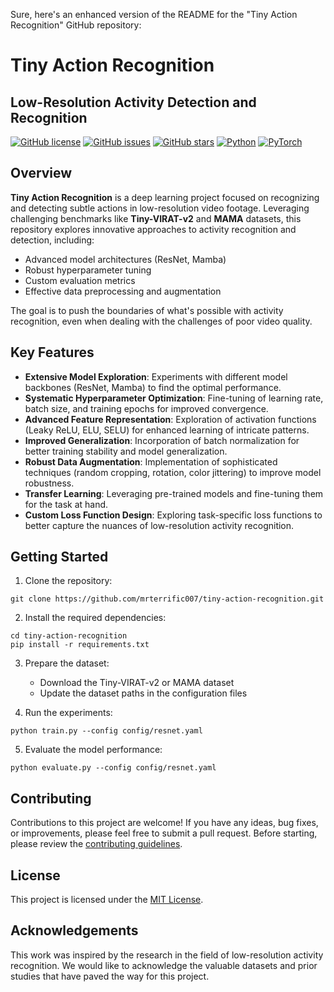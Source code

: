 Sure, here's an enhanced version of the README for the "Tiny Action Recognition" GitHub repository:

# Tiny Action Recognition
## Low-Resolution Activity Detection and Recognition

[![GitHub license](https://img.shields.io/github/license/mrterrific007/Tinyactions)](https://github.com/mrterrific007/Tinyactions/blob/main/LICENSE)
[![GitHub issues](https://img.shields.io/github/issues/mrterrific007/Tinyactions)](https://github.com/mrterrific007/Tinyactions/issues)
[![GitHub stars](https://img.shields.io/github/stars/mrterrific007/Tinyactions)](https://github.com/mrterrific007/Tinyactions/stargazers)
[![Python](https://img.shields.io/badge/python-3.7%20%7C%203.8%20%7C%203.9-blue.svg)](https://www.python.org/)
[![PyTorch](https://img.shields.io/badge/PyTorch-1.10%2B-orange.svg)](https://pytorch.org/)

## Overview

**Tiny Action Recognition** is a deep learning project focused on recognizing and detecting subtle actions in low-resolution video footage. Leveraging challenging benchmarks like **Tiny-VIRAT-v2** and **MAMA** datasets, this repository explores innovative approaches to activity recognition and detection, including:

- Advanced model architectures (ResNet, Mamba)
- Robust hyperparameter tuning
- Custom evaluation metrics
- Effective data preprocessing and augmentation

The goal is to push the boundaries of what's possible with activity recognition, even when dealing with the challenges of poor video quality.

## Key Features

- **Extensive Model Exploration**: Experiments with different model backbones (ResNet, Mamba) to find the optimal performance.
- **Systematic Hyperparameter Optimization**: Fine-tuning of learning rate, batch size, and training epochs for improved convergence.
- **Advanced Feature Representation**: Exploration of activation functions (Leaky ReLU, ELU, SELU) for enhanced learning of intricate patterns.
- **Improved Generalization**: Incorporation of batch normalization for better training stability and model generalization.
- **Robust Data Augmentation**: Implementation of sophisticated techniques (random cropping, rotation, color jittering) to improve model robustness.
- **Transfer Learning**: Leveraging pre-trained models and fine-tuning them for the task at hand.
- **Custom Loss Function Design**: Exploring task-specific loss functions to better capture the nuances of low-resolution activity recognition.

## Getting Started

1. Clone the repository:

```
git clone https://github.com/mrterrific007/tiny-action-recognition.git
```

2. Install the required dependencies:

```
cd tiny-action-recognition
pip install -r requirements.txt
```

3. Prepare the dataset:
   - Download the Tiny-VIRAT-v2 or MAMA dataset
   - Update the dataset paths in the configuration files

4. Run the experiments:

```
python train.py --config config/resnet.yaml
```

5. Evaluate the model performance:

```
python evaluate.py --config config/resnet.yaml
```

## Contributing

Contributions to this project are welcome! If you have any ideas, bug fixes, or improvements, please feel free to submit a pull request. Before starting, please review the [contributing guidelines](CONTRIBUTING.md).

## License

This project is licensed under the [MIT License](LICENSE).

## Acknowledgements

This work was inspired by the research in the field of low-resolution activity recognition. We would like to acknowledge the valuable datasets and prior studies that have paved the way for this project.
